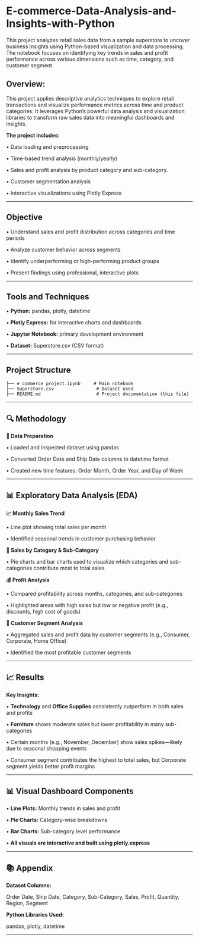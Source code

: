 # E-commerce-Data-Analysis-and-Insights-with-Python
This project analyzes retail sales data from a sample superstore to uncover business insights using Python-based visualization and data processing. The notebook focuses on identifying key trends in sales and profit performance across various dimensions such as time, category, and customer segment.

## Overview:

This project applies descriptive analytics techniques to explore retail transactions and visualize performance metrics across time and product categories. It leverages Python’s powerful data analysis and visualization libraries to transform raw sales data into meaningful dashboards and insights.

**The project includes:**

• Data loading and preprocessing

• Time-based trend analysis (monthly/yearly)

• Sales and profit analysis by product category and sub-category.

• Customer segmentation analysis

• Interactive visualizations using Plotly Express

---
## Objective

• Understand sales and profit distribution across categories and time periods

• Analyze customer behavior across segments

• Identify underperforming or high-performing product groups

• Present findings using professional, interactive plots

---
## Tools and Techniques

• **Python:** pandas, plotly, datetime

• **Plotly Express:** for interactive charts and dashboards

• **Jupyter Notebook:** primary development environment

• **Dataset:** Superstore.csv (CSV format)

---
## Project Structure

```
├── e commerce project.ipynb     # Main notebook
├── Superstore.csv                # Dataset used
├── README.md                     # Project documentation (this file)
```

---
## 🔍 Methodology

**🧹 Data Preparation**

• Loaded and inspected dataset using pandas

• Converted Order Date and Ship Date columns to datetime format

• Created new time features: Order Month, Order Year, and Day of Week

---

## **📊 Exploratory Data Analysis (EDA)**

**📈 Monthly Sales Trend**

• Line plot showing total sales per month

• Identified seasonal trends in customer purchasing behavior

**🧴 Sales by Category & Sub-Category**

• Pie charts and bar charts used to visualize which categories and sub-categories contribute most to total sales

**💰 Profit Analysis**

• Compared profitability across months, categories, and sub-categories

• Highlighted areas with high sales but low or negative profit (e.g., discounts, high cost of goods)

**👥 Customer Segment Analysis**

• Aggregated sales and profit data by customer segments (e.g., Consumer, Corporate, Home Office)

• Identified the most profitable customer segments

---

## 📈 Results

**Key Insights:**

• **Technology** and **Office Supplies** consistently outperform in both sales and profits

• **Furniture** shows moderate sales but lower profitability in many sub-categories

• Certain months (e.g., November, December) show sales spikes—likely due to seasonal shopping events

• Consumer segment contributes the highest to total sales, but Corporate segment yields better profit margins

---
## **📊 Visual Dashboard Components**

• **Line Plots:** Monthly trends in sales and profit

• **Pie Charts:** Category-wise breakdowns

• **Bar Charts:** Sub-category level performance

• **All visuals are interactive and built using plotly.express**

---

## **📚 Appendix**

**Dataset Columns:**

Order Date, Ship Date, Category, Sub-Category, Sales, Profit, Quantity, Region, Segment

**Python Libraries Used:**

pandas, plotly, datetime

---
